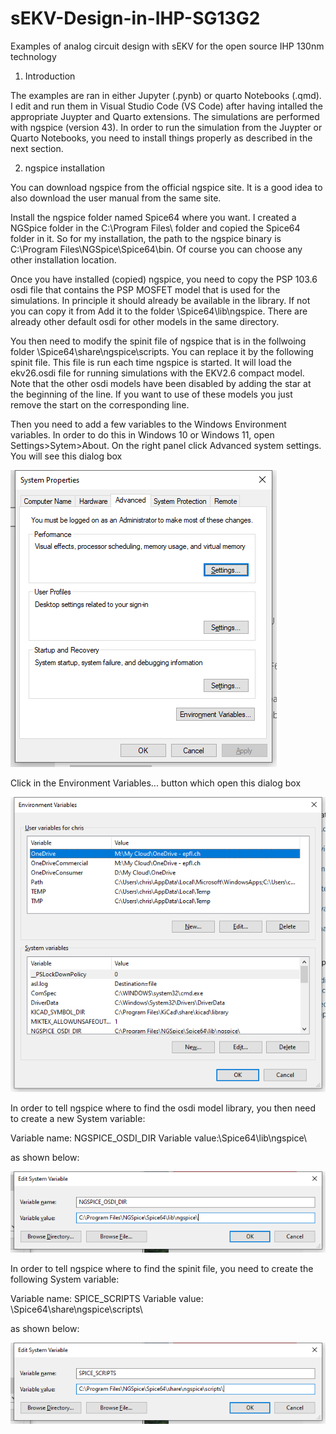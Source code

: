 # sEKV-Design-in-IHP-SG13G2
Examples of  analog circuit design with sEKV for the open source IHP 130nm technology

1) Introduction

The examples are ran in either Jupyter (.pynb) or quarto  Notebooks (.qmd). I edit and run them in Visual Studio Code (VS Code) after having intalled the appropriate Juypter and Quarto extensions.
The simulations are performed with ngspice (version 43). In order to run the simulation from the Juypter or Quarto Notebooks, you need to install things properly as described in the next section.

2) ngspice installation

You can download ngspice from the official ngspice site. It is a good idea to also download the user manual from the same site.

Install the  ngspice folder named Spice64 where you want. I created a NGSpice folder in the C:\Program Files\ folder and copied the Spice64 folder in it. So for my installation, the path to the ngspice binary is C:\Program Files\NGSpice\Spice64\bin\. Of course you can choose any other installation location.

Once you have installed (copied) ngspice, you need to copy the PSP 103.6 osdi file that contains the PSP MOSFET model that is used for the simulations. In principle it should already be available in the library. If not you can copy it from Add it to the folder <your ngspice installation path>\Spice64\lib\ngspice\. There are already other default osdi for other models in the same directory.

You then need to modify the spinit file of ngspice that is in the follwoing folder <your ngspice installation path>\Spice64\share\ngspice\scripts\. You can replace it by the following spinit file. This file is run each time ngspice is started. It will load the ekv26.osdi file for running simulations with the EKV2.6 compact model. Note that the other osdi models have been disabled by adding the star at the beginning of the line. If you want to use of these models you just remove the start on the corresponding line.


Then you need to add a few variables to the Windows Environment variables. In order to do this in Windows 10 or Windows 11, open Settings>Sytem>About. On the right panel click Advanced system settings. You will see this dialog box

![System properties.](/img/system_properties.png)

Click in the Environment Variables... button which open this dialog box

![Environment variables.](/img/environment_variables.png)

In order to tell ngspice where to find the osdi model library, you then need to create a new System variable:

Variable name: NGSPICE_OSDI_DIR
Variable value:<Your ngspice installation path>\Spice64\lib\ngspice\

as shown below:

![ngspice osdi dir.](/img/NGSPICE_OSDI_DIR.png)

In order to tell ngspice where to find the spinit file, you need to create the following System variable:

Variable name: SPICE_SCRIPTS
Variable value: <Your ngspice installation path>\Spice64\share\ngspice\scripts\

as shown below:

![ngspice osdi dirspice scripts.](/img/SPICE_SCRIPTS.png)


